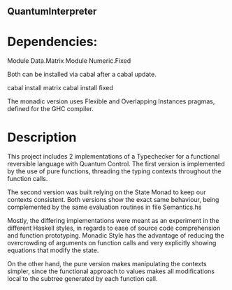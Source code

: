 ## QuantumInterpreter
# Dependencies:

Module Data.Matrix
Module Numeric.Fixed

Both can be installed via cabal after a cabal update.

cabal install matrix
cabal install fixed

The monadic version uses Flexible and Overlapping Instances pragmas, defined for the GHC compiler.

# Description

This project includes 2 implementations of a Typechecker for a functional reversible language with Quantum Control. The first version is implemented by the use of pure functions, threading the typing contexts throughout the function calls.

The second version was built relying on the State Monad to keep our contexts consistent. Both versions show the exact same behaviour, being complemented by the same evaluation routines in file Semantics.hs

Mostly, the differing implementations were meant as an experiment in the different Haskell styles, in regards to ease of source code comprehension and function prototyping. Monadic Style has the advantage of reducing the overcrowding of arguments on function calls and very explicitly showing equations that modify the state.

On the other hand, the pure version makes manipulating the contexts simpler, since the functional approach to values makes all modifications local to the subtree generated by each function call. 

